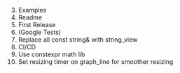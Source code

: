3. Examples
5. Readme
6. First Release
7. (Google Tests)
8. Replace all const string& with string_view
9. CI/CD
10. Use constexpr math lib
11. Set resizing timer on graph_line for smoother resizing